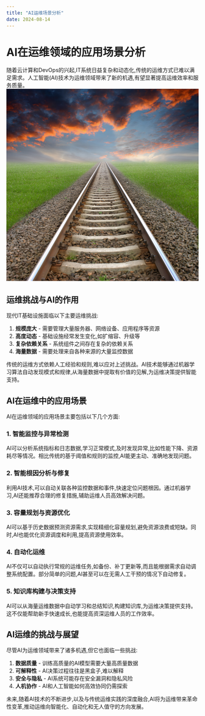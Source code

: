 ```yaml
---
title: "AI运维场景分析"
date: 2024-08-14
---
```

# AI在运维领域的应用场景分析

随着云计算和DevOps的兴起,IT系统日益复杂和动态化,传统的运维方式已难以满足需求。人工智能(AI)技术为运维领域带来了新的机遇,有望显著提高运维效率和服务质量。
![Alt text](/_posts/2024-08-14-first/超分2400.png)
## 运维挑战与AI的作用

现代IT基础设施面临以下主要运维挑战:

1. **规模庞大** - 需要管理大量服务器、网络设备、应用程序等资源
2. **高度动态** - 基础设施经常发生变化,如扩缩容、升级等
3. **复杂依赖关系** - 系统组件之间存在复杂的依赖关系
4. **海量数据** - 需要处理来自各种来源的大量监控数据

传统的运维方式依赖人工经验和规则,难以应对上述挑战。AI技术能够通过机器学习算法自动发现模式和规律,从海量数据中提取有价值的见解,为运维决策提供智能支持。

## AI在运维中的应用场景

AI在运维领域的应用场景主要包括以下几个方面:

### 1. 智能监控与异常检测

AI可以分析系统指标和日志数据,学习正常模式,及时发现异常,比如性能下降、资源耗尽等情况。相比传统的基于阈值和规则的监控,AI能更主动、准确地发现问题。

### 2. 智能根因分析与修复

利用AI技术,可以自动关联各种监控数据和事件,快速定位问题根因。通过机器学习,AI还能推荐合理的修复措施,辅助运维人员高效解决问题。

### 3. 容量规划与资源优化

AI可以基于历史数据预测资源需求,实现精细化容量规划,避免资源浪费或短缺。同时,AI也能优化资源调度和利用,提高资源使用效率。

### 4. 自动化运维

AI不仅可以自动执行常规的运维任务,如备份、补丁更新等,而且能根据需求自动调整系统配置。部分简单的问题,AI甚至可以在无需人工干预的情况下自动修复。

### 5. 知识库构建与决策支持

AI可以从海量运维数据中自动学习和总结知识,构建知识库,为运维决策提供支持。这不仅能帮助新手快速成长,也能提高资深运维人员的工作效率。

## AI运维的挑战与展望

尽管AI为运维领域带来了诸多机遇,但它也面临一些挑战:

1. **数据质量** - 训练高质量的AI模型需要大量高质量数据
2. **可解释性** - AI决策过程往往是黑盒子,难以解释
3. **安全与隐私** - AI系统可能存在安全漏洞和隐私风险
4. **人机协作** - AI和人工智能如何高效协同仍需探索

未来,随着AI技术的不断进步,以及与传统运维实践的深度融合,AI将为运维带来革命性变革,推动运维向智能化、自动化和无人值守的方向发展。
